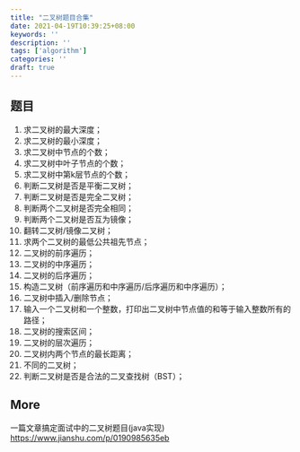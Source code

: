 ```yaml
---
title: "二叉树题目合集"
date: 2021-04-19T10:39:25+08:00
keywords: ''
description: ''
tags: ['algorithm']
categories: ''
draft: true
---
```


## 题目

1. 求二叉树的最大深度；
2. 求二叉树的最小深度；
3. 求二叉树中节点的个数；
4. 求二叉树中叶子节点的个数；
5. 求二叉树中第k层节点的个数；
6. 判断二叉树是否是平衡二叉树；
7. 判断二叉树是否是完全二叉树；
8. 判断两个二叉树是否完全相同；
9. 判断两个二叉树是否互为镜像；
10. 翻转二叉树/镜像二叉树；
11. 求两个二叉树的最低公共祖先节点；
12. 二叉树的前序遍历；
13. 二叉树的中序遍历；
14. 二叉树的后序遍历；
15. 构造二叉树（前序遍历和中序遍历/后序遍历和中序遍历）；
16. 二叉树中插入/删除节点；
17. 输入一个二叉树和一个整数，打印出二叉树中节点值的和等于输入整数所有的路径；
18. 二叉树的搜索区间；
19. 二叉树的层次遍历；
20. 二叉树内两个节点的最长距离；
21. 不同的二叉树；
22. 判断二叉树是否是合法的二叉查找树（BST）；


## More

一篇文章搞定面试中的二叉树题目(java实现)   
https://www.jianshu.com/p/0190985635eb 

